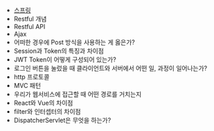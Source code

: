 * [스프링](https://github.com/KMG0908/Study/blob/master/%EB%A9%B4%EC%A0%91%20%EB%8C%80%EB%B9%84/%EC%9B%B9/%EC%8A%A4%ED%94%84%EB%A7%81.md)
* Restful 개념
* Restful API
* Ajax
* 어떠한 경우에 Post 방식을 사용하는 게 옳은가?
* Session과 Token의 특징과 차이점
* JWT Token이 어떻게 구성되어 있는가?
* 로그인 버튼을 눌렀을 때 클라이언트와 서버에서 어떤 일, 과정이 일어나는가?
* http 프로토콜
* MVC 패턴
* 우리가 웹서비스에 접근할 때 어떤 경로를 거치는지
* React와 Vue의 차이점
* filter와 인터셉터의 차이점
* DispatcherServlet은 무엇을 하는가?
